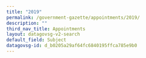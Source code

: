 ```yaml
---
title: "2019"
permalink: /government-gazette/appointments/2019/
description: ""
third_nav_title: Appointments
layout: datagovsg-v2-search
default_field: Subject
datagovsg-id: d_b0205a29af64fc6840195ffca785e9b0
---
```

